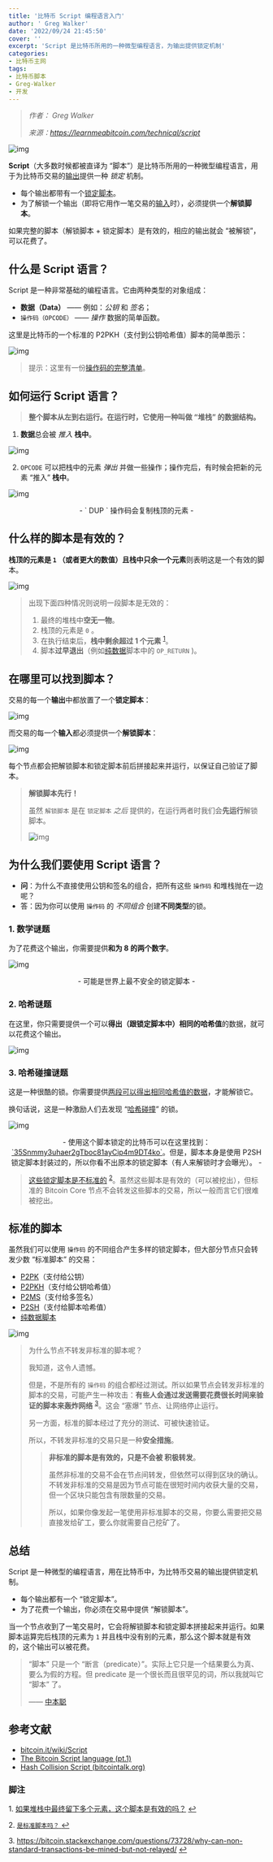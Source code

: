 ```yaml
---
title: '比特币 Script 编程语言入门'
author: ' Greg Walker'
date: '2022/09/24 21:45:50'
cover: ''
excerpt: 'Script 是比特币所用的一种微型编程语言，为输出提供锁定机制'
categories:
- 比特币主网
tags:
- 比特币脚本
- Greg-Walker
- 开发
---
```



> *作者： Greg Walker*
> 
> *来源：<https://learnmeabitcoin.com/technical/script>*



![img](../images/script-a-mini-programming-language-by-Greg-Walker/script.png)

**Script**（大多数时候都被直译为 “脚本”）是比特币所用的一种微型编程语言，用于为比特币交易的[输出](https://learnmeabitcoin.com/technical/output)提供一种 *锁定* 机制。

- 每个输出都带有一个[锁定脚本](https://learnmeabitcoin.com/technical/scriptPubKey)。
- 为了解锁一个输出（即将它用作一笔交易的[输入](https://learnmeabitcoin.com/technical/input)时），必须提供一个**解锁脚本**。

如果完整的脚本（解锁脚本 + 锁定脚本）是有效的，相应的输出就会 “被解锁”，可以花费了。

## 什么是 Script 语言？

Script 是一种非常基础的编程语言。它由两种类型的对象组成：

- **数据（Data）** —— 例如：*公钥* 和 *签名*；
-  ` 操作码（OPCODE） `  —— *操作* 数据的简单函数。

这里是比特币的一个标准的 P2PKH（支付到公钥哈希值）脚本的简单图示：

![img](../images/script-a-mini-programming-language-by-Greg-Walker/example.png)

>  提示：这里有一份[操作码的完整清单](https://en.bitcoin.it/wiki/Script#Opcodes)。

## 如何运行 Script 语言？

> **整个脚本从左到右运行。在运行时，它使用一种叫做 “堆栈” 的数据结构。**

1. **数据**总会被 *推入* **栈中**。

![img](../images/script-a-mini-programming-language-by-Greg-Walker/data.gif)

2.  ` OPCODE ` 可以把栈中的元素 *弹出* 并做一些操作；操作完后，有时候会把新的元素 “推入” **栈中**。

![img](../images/script-a-mini-programming-language-by-Greg-Walker/opcode.gif)

<p style="text-align:center">- ` DUP ` 操作码会复制栈顶的元素  -</p>


## 什么样的脚本是有效的？

**栈顶的元素是  ` 1 ` （或者更大的数值）且栈中只余一个元素**则表明这是一个有效的脚本。

![img](../images/script-a-mini-programming-language-by-Greg-Walker/alidate.gif)



> 出现下面四种情况则说明一段脚本是无效的：
>
> 1. 最终的堆栈中**空无一物**。
> 2. 栈顶的元素是 ` 0 ` 。
> 3. 在执行结束后，**栈中剩余超过 1 个元素** <sup><a href="#note1" id="jump-1">1</a></sup>。
> 4. 脚本**过早退出**（例如[纯数据](https://learnmeabitcoin.com/technical/nulldata)脚本中的  ` OP_RETURN ` )。

## 在哪里可以找到脚本？

交易的每一个**输出**中都放置了一个**锁定脚本**：

![img](../images/script-a-mini-programming-language-by-Greg-Walker/-script.png)

而交易的每一个**输入**都必须提供一个**解锁脚本**：

![img](../images/script-a-mini-programming-language-by-Greg-Walker/-script.png)

每个节点都会把解锁脚本和锁定脚本前后拼接起来并运行，以保证自己验证了脚本。

> **解锁脚本先行！**
>
> 虽然 ` 解锁脚本 ` 是在 ` 锁定脚本 ` *之后* 提供的，在运行两者时我们会**先运行**解锁脚本。
>
> ![img](../images/script-a-mini-programming-language-by-Greg-Walker/g-first.png)

## 为什么我们要使用 Script 语言？

- **问**：为什么不直接使用公钥和签名的组合，把所有这些 ` 操作码 ` 和堆栈抛在一边呢？
- 答：因为你可以使用 ` 操作码 ` 的 *不同组合* 创建**不同类型**的锁。

### 1. 数学谜题

为了花费这个输出，你需要提供**和为 8 的两个数字**。

![img](../images/script-a-mini-programming-language-by-Greg-Walker/math.png)



<p style="text-align:center">- 可能是世界上最不安全的锁定脚本 -</p>


### 2. 哈希谜题

在这里，你只需要提供一个可以**得出（跟锁定脚本中）相同的哈希值**的数据，就可以花费这个输出。

![img](../images/script-a-mini-programming-language-by-Greg-Walker/hash.png)

### 3. 哈希碰撞谜题

这是一种很酷的锁。你需要提供[两段可以得出相同哈希值的数据]()，才能解锁它。

换句话说，这是一种激励人们去发现 “[哈希碰撞](https://bitcointalk.org/index.php?topic=293382.0)” 的锁。

![img](../images/script-a-mini-programming-language-by-Greg-Walker/llision.png)

<p style="text-align:center">- 使用这个脚本锁定的比特币可以在这里找到：<a href="https://learnmeabitcoin.com/explorer/address/35Snmmy3uhaer2gTboc81ayCip4m9DT4ko">`35Snmmy3uhaer2gTboc81ayCip4m9DT4ko`</a>。但是，脚本本身是使用 P2SH 锁定脚本封装过的，所以你看不出原本的锁定脚本（有人来解锁时才会曝光）。 -</p>


> [这些锁定脚本是不标准的](https://bitcointalk.org/index.php?topic=293382.0) <sup><a href="#note2" id="jump-2">2</a></sup>。虽然这些脚本是有效的（可以被挖出），但标准的 Bitcoin Core 节点不会转发这些脚本的交易，所以一般而言它们很难被挖出。

## 标准的脚本

虽然我们可以使用 ` 操作码 ` 的不同组合产生多样的锁定脚本，但大部分节点只会转发少数 “标准脚本” 的交易：

- [P2PK](https://learnmeabitcoin.com/technical/p2pk)（支付给公钥）
- [P2PKH](https://learnmeabitcoin.com/technical/p2pkh)（支付给公钥哈希值）
- [P2MS](https://learnmeabitcoin.com/technical/p2ms)（支付给多签名）
- [P2SH](https://learnmeabitcoin.com/technical/p2sh)（支付给脚本哈希值）
- [纯数据脚本](https://learnmeabitcoin.com/technical/nulldata)

![img](../images/script-a-mini-programming-language-by-Greg-Walker/scripts.png)

> 为什么节点不转发非标准的脚本呢？
>
> 我知道，这令人遗憾。
>
> 但是，不是所有的 ` 操作码 ` 的组合都经过测试。所以如果节点会转发非标准的脚本的交易，可能产生一种攻击：**有些人会通过发送需要花费很长时间来验证的脚本来轰炸网络** <sup><a href="#note3" id="jump-3">3</a></sup>。这会 “塞爆” 节点、让网络停止运行。
>
> 另一方面，标准的脚本经过了充分的测试、可被快速验证。
>
> 所以，不转发非标准的交易只是一种**安全措施**。
>
> > **非标准的脚本是有效的，只是不会被 积极转发**。
> >
> > 虽然非标准的交易不会在节点间转发，但依然可以得到区块的确认。不转发非标准的交易是因为节点可能在很短时间内收获大量的交易，但一个区块只能包含有限数量的交易。
> >
> > 所以，如果你像发起一笔使用非标准脚本的交易，你要么需要把交易直接发给矿工，要么你就需要自己挖矿了。

## 总结

Script 是一种微型的编程语言，用在比特币中，为比特币交易的输出提供锁定机制。

- 每个输出都有一个 “锁定脚本”。
- 为了花费一个输出，你必须在交易中提供 “解锁脚本”。

当一个节点收到了一笔交易时，它会将解锁脚本和锁定脚本拼接起来并运行。如果脚本运算完后栈顶的元素为  ` 1 ` 并且栈中没有别的元素，那么这个脚本就是有效的，这个输出可以被花费。

> “脚本” 只是一个 “断言（predicate）”。实际上它只是一个结果要么为真、要么为假的方程。但 predicate 是一个很长而且很罕见的词，所以我就叫它 “脚本” 了。
>
> —— [中本聪](https://bitcointalk.org/index.php?topic=195.msg1611#msg1611)

## 参考文献

- [bitcoin.it/wiki/Script](https://en.bitcoin.it/wiki/Script)
- [The Bitcoin Script language (pt.1)](http://davidederosa.com/basic-blockchain-programming/bitcoin-script-language-part-one/)
- [Hash Collision Script (bitcointalk.org)](https://bitcointalk.org/index.php?topic=293382.0)

### 脚注

1.<a id="note1"> </a>[如果堆栈中最终留下多个元素，这个脚本是有效的吗？](https://bitcoin.stackexchange.com/questions/92039/is-a-script-spendable-if-multiple-items-are-left-on-the-stack) <a href="#jump-1">↩</a>

2.<a id="note2"> </a>[ ` 是标准脚本吗？ ` ](https://github.com/bitcoin/bitcoin/blob/master/src/policy/policy.cpp) <a href="#jump-2">↩</a>

3.<a id="note3"> </a>https://bitcoin.stackexchange.com/questions/73728/why-can-non-standard-transactions-be-mined-but-not-relayed/ <a href="#jump-3">↩</a>

